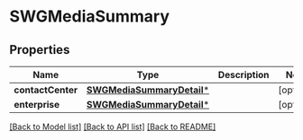 # SWGMediaSummary

## Properties
Name | Type | Description | Notes
------------ | ------------- | ------------- | -------------
**contactCenter** | [**SWGMediaSummaryDetail***](SWGMediaSummaryDetail.md) |  | [optional] 
**enterprise** | [**SWGMediaSummaryDetail***](SWGMediaSummaryDetail.md) |  | [optional] 

[[Back to Model list]](../README.md#documentation-for-models) [[Back to API list]](../README.md#documentation-for-api-endpoints) [[Back to README]](../README.md)


